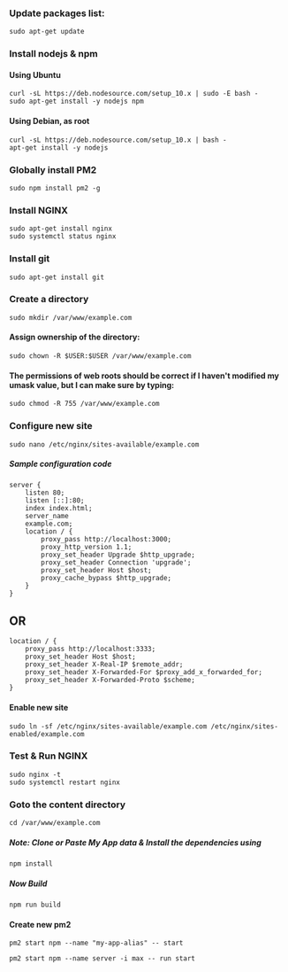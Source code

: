 ### Update packages list:
```ssh
sudo apt-get update
```

### Install nodejs & npm
#### Using Ubuntu
```ssh
curl -sL https://deb.nodesource.com/setup_10.x | sudo -E bash -
sudo apt-get install -y nodejs npm
```
#### Using Debian, as root
```ssh
curl -sL https://deb.nodesource.com/setup_10.x | bash -
apt-get install -y nodejs
```

### Globally install PM2
```ssh
sudo npm install pm2 -g
```

### Install NGINX
```ssh
sudo apt-get install nginx
sudo systemctl status nginx
```
### Install git
```ssh
sudo apt-get install git
```
### Create a directory
```ssh
sudo mkdir /var/www/example.com
```
#### Assign ownership of the directory:
```ssh
sudo chown -R $USER:$USER /var/www/example.com
```
#### The permissions of web roots should be correct if I haven't modified my umask value, but I can make sure by typing:
```ssh
sudo chmod -R 755 /var/www/example.com
```
### Configure new site
```ssh
sudo nano /etc/nginx/sites-available/example.com
```
##### Sample configuration code
```
server {
    listen 80;
    listen [::]:80;
    index index.html;
    server_name 
    example.com;
    location / {
        proxy_pass http://localhost:3000;
        proxy_http_version 1.1;
        proxy_set_header Upgrade $http_upgrade;
        proxy_set_header Connection 'upgrade';
        proxy_set_header Host $host;
        proxy_cache_bypass $http_upgrade;
    }
}
```
## OR
```ssh
location / {
    proxy_pass http://localhost:3333;
    proxy_set_header Host $host;
    proxy_set_header X-Real-IP $remote_addr;
    proxy_set_header X-Forwarded-For $proxy_add_x_forwarded_for;
    proxy_set_header X-Forwarded-Proto $scheme;
}
```

#### Enable new site
```ssh
sudo ln -sf /etc/nginx/sites-available/example.com /etc/nginx/sites-enabled/example.com
```
### Test & Run NGINX
```ssh
sudo nginx -t
sudo systemctl restart nginx
```
### Goto the content directory
```ssh
cd /var/www/example.com
```
##### Note: Clone or Paste My App data & Install the dependencies using
```ssh
npm install
```
##### Now Build
```ssh
npm run build
```
#### Create new pm2
```ssh
pm2 start npm --name "my-app-alias" -- start
```

```ssh
pm2 start npm --name server -i max -- run start
```
